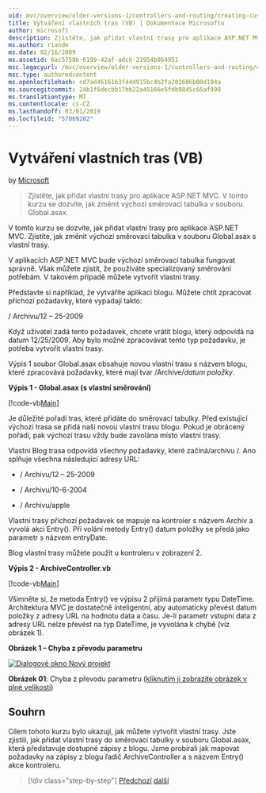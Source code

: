 ```yaml
---
uid: mvc/overview/older-versions-1/controllers-and-routing/creating-custom-routes-vb
title: Vytváření vlastních tras (VB) | Dokumentace Microsoftu
author: microsoft
description: Zjistěte, jak přidat vlastní trasy pro aplikace ASP.NET MVC. V tomto kurzu se dozvíte, jak změnit výchozí směrovací tabulka v souboru Global.asax.
ms.author: riande
ms.date: 02/16/2009
ms.assetid: 6ac5758b-6199-42af-adcb-21954b864951
msc.legacyurl: /mvc/overview/older-versions-1/controllers-and-routing/creating-custom-routes-vb
msc.type: authoredcontent
ms.openlocfilehash: cd7ad46161b3f44d915bc4b2fa201606b00d194a
ms.sourcegitcommit: 24b1f6decbb17bb22a45166e5fdb0845c65af498
ms.translationtype: MT
ms.contentlocale: cs-CZ
ms.lasthandoff: 03/01/2019
ms.locfileid: "57069202"
---
```

<a name="creating-custom-routes-vb"></a>Vytváření vlastních tras (VB)
====================
by [Microsoft](https://github.com/microsoft)

> Zjistěte, jak přidat vlastní trasy pro aplikace ASP.NET MVC. V tomto kurzu se dozvíte, jak změnit výchozí směrovací tabulka v souboru Global.asax.


V tomto kurzu se dozvíte, jak přidat vlastní trasy pro aplikace ASP.NET MVC. Zjistíte, jak změnit výchozí směrovací tabulka v souboru Global.asax s vlastní trasy.

V aplikacích ASP.NET MVC bude výchozí směrovací tabulka fungovat správně. Však můžete zjistit, že používáte specializovaný směrování potřebám. V takovém případě můžete vytvořit vlastní trasy.

Představte si například, že vytváříte aplikaci blogu. Můžete chtít zpracovat příchozí požadavky, které vypadají takto:

/ Archivu/12 – 25-2009

Když uživatel zadá tento požadavek, chcete vrátit blogu, který odpovídá na datum 12/25/2009. Aby bylo možné zpracovávat tento typ požadavku, je potřeba vytvořit vlastní trasy.

Výpis 1 soubor Global.asax obsahuje novou vlastní trasu s názvem blogu, které zpracovává požadavky, které mají tvar /Archive/*datum položky*.

**Výpis 1 - Global.asax (s vlastní směrování)**

[!code-vb[Main](creating-custom-routes-vb/samples/sample1.vb)]

Je důležité pořadí tras, které přidáte do směrovací tabulky. Před existující výchozí trasa se přidá naši novou vlastní trasu blogu. Pokud je obrácený pořadí, pak výchozí trasu vždy bude zavolána místo vlastní trasy.

Vlastní Blog trasa odpovídá všechny požadavky, které začíná/archivu /. Ano splňuje všechna následující adresy URL:

- / Archivu/12 – 25-2009

- / Archivu/10-6-2004

- / Archivu/apple

Vlastní trasy příchozí požadavek se mapuje na kontroler s názvem Archiv a vyvolá akci Entry(). Při volání metody Entry() datum položky se předá jako parametr s názvem entryDate.

Blog vlastní trasy můžete použít u kontroleru v zobrazení 2.

**Výpis 2 - ArchiveController.vb**

[!code-vb[Main](creating-custom-routes-vb/samples/sample2.vb)]

Všimněte si, že metoda Entry() ve výpisu 2 přijímá parametr typu DateTime. Architektura MVC je dostatečně inteligentní, aby automaticky převést datum položky z adresy URL na hodnotu data a času. Je-li parametr vstupní data z adresy URL nelze převést na typ DateTime, je vyvolána k chybě (viz obrázek 1).

**Obrázek 1 – Chyba z převodu parametru**


[![Dialogové okno Nový projekt](creating-custom-routes-vb/_static/image1.jpg)](creating-custom-routes-vb/_static/image1.png)

**Obrázek 01**: Chyba z převodu parametru ([kliknutím ji zobrazíte obrázek v plné velikosti](creating-custom-routes-vb/_static/image2.png))


## <a name="summary"></a>Souhrn

Cílem tohoto kurzu bylo ukazují, jak můžete vytvořit vlastní trasy. Jste zjistili, jak přidat vlastní trasy do směrovací tabulky v souboru Global.asax, která představuje dostupné zápisy z blogu. Jsme probírali jak mapovat požadavky na zápisy z blogu řadič ArchiveController a s názvem Entry() akce kontroleru.

> [!div class="step-by-step"]
> [Předchozí](asp-net-mvc-controller-overview-vb.md)
> [další](creating-a-route-constraint-vb.md)
